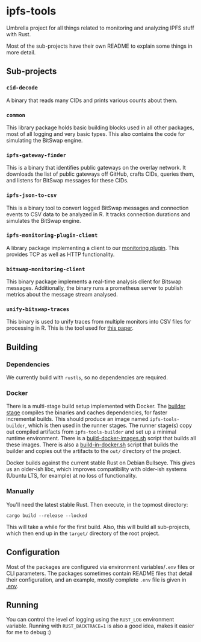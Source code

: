 # ipfs-tools

Umbrella project for all things related to monitoring and analyzing IPFS stuff with Rust.

Most of the sub-projects have their own README to explain some things in more detail.

## Sub-projects

### `cid-decode`

A binary that reads many CIDs and prints various counts about them.

### `common`

This library package holds basic building blocks used in all other packages, most of all logging and very basic types.
This also contains the code for simulating the BitSwap engine.

### `ipfs-gateway-finder`

This is a binary that identifies public gateways on the overlay network.
It downloads the list of public gateways off GitHub, crafts CIDs, queries them, and listens for BitSwap messages for 
these CIDs.

### `ipfs-json-to-csv`

This is a binary tool to convert logged BitSwap messages and connection events to CSV data to be analyzed in R.
It tracks connection durations and simulates the BitSwap engine.

### `ipfs-monitoring-plugin-client`

A library package implementing a client to our [monitoring plugin](https://github.com/wiberlin/ipfs-metric-exporter).
This provides TCP as well as HTTP functionality.

### `bitswap-monitoring-client`

This binary package implements a real-time analysis client for Bitswap messages.
Additionally, the binary runs a prometheus server to publish metrics about the message stream analysed.

### `unify-bitswap-traces`

This binary is used to unify traces from multiple monitors into CSV files for processing in R.
This is the tool used for [this paper](https://arxiv.org/abs/2104.09202).

## Building

### Dependencies

We currently build with `rustls`, so no dependencies are required.

### Docker

There is a multi-stage build setup implemented with Docker.
The [builder stage](./Dockerfile.builder) compiles the binaries and caches dependencies, for faster incremental builds.
This should produce an image named `ipfs-tools-builder`, which is then used in the runner stages.
The runner stage(s) copy out compiled artifacts from `ipfs-tools-builder` and set up a minimal runtime environment.
There is a [build-docker-images.sh](./build-docker-images.sh) script that builds all these images.
There is also a [build-in-docker.sh](./build-in-docker.sh) script that builds the builder and copies out the artifacts to the `out/` directory of the project.

Docker builds against the current stable Rust on Debian Bullseye.
This gives us an older-ish libc, which improves compatibility with older-ish systems (Ubuntu LTS, for example) at no loss of functionality.

### Manually

You'll need the latest stable Rust.
Then execute, in the topmost directory:

```
cargo build --release --locked
```

This will take a while for the first build.
Also, this will build all sub-projects, which then end up in the `target/` directory of the root project.

## Configuration

Most of the packages are configured via environment variables/`.env` files or CLI parameters.
The packages sometimes contain README files that detail their configuration, and an example, mostly complete `.env` file is given in
[.env](.env).

## Running

You can control the level of logging using the `RUST_LOG` environment variable.
Running with `RUST_BACKTRACE=1` is also a good idea, makes it easier for me to debug :)
